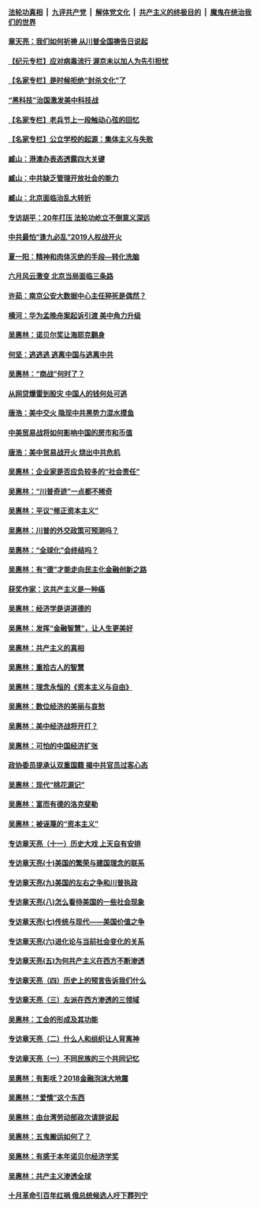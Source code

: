 ####  [法轮功真相](../../../../basic/blob/master/README.md?t=07011801) &nbsp;|&nbsp; [九评共产党](../../../../9ping.md/blob/master/README.md?t=07011801) &nbsp;|&nbsp; [解体党文化](../../../../jtdwh.md/blob/master/README.md?t=07011801)  &nbsp;|&nbsp; [共产主义的终极目的](../../../../gczydzjmd.md/blob/master/README.md?t=07011801) &nbsp;|&nbsp; [魔鬼在统治我们的世界](../../../../mgztzwmdsj.md/blob/master/README.md?t=07011801) 

#### [章天亮：我们如何祈祷 从川普全国祷告日说起](../pages/nsc423/n11944627.md?t=07011801) 

#### [【纪元专栏】应对病毒流行 渥京未以加人为先引担忧](../pages/nsc423/n11875714.md?t=07011801) 

#### [【名家专栏】是时候拒绝“封杀文化”了](../pages/nsc423/n11814093.md?t=07011801) 

#### [“黑科技”治国激发美中科技战](../pages/nsc423/n11638056.md?t=07011801) 

#### [【名家专栏】老兵节上一段触动心弦的回忆](../pages/nsc423/n11646016.md?t=07011801) 

#### [【名家专栏】公立学校的起源：集体主义与失败](../pages/nsc423/n11601833.md?t=07011801) 

#### [臧山：港澳办表态透露四大关键](../pages/nsc423/n11421628.md?t=07011801) 

#### [臧山：中共缺乏管理开放社会的能力](../pages/nsc423/n11407457.md?t=07011801) 

#### [臧山：北京面临治乱大转折](../pages/nsc423/n11406895.md?t=07011801) 

#### [专访胡平：20年打压 法轮功屹立不倒意义深远](../pages/nsc423/n11398800.md?t=07011801) 

#### [中共最怕“逢九必乱”2019人权战开火](../pages/nsc423/n11385248.md?t=07011801) 

#### [夏一阳：精神和肉体灭绝的手段—转化洗脑](../pages/nsc423/n11368250.md?t=07011801) 

#### [六月风云激变 北京当局面临三条路](../pages/nsc423/n11313668.md?t=07011801) 

#### [许茹：南京公安大数据中心主任猝死是偶然？](../pages/nsc423/n11064744.md?t=07011801) 

#### [横河：华为孟晚舟案起诉引渡 美中角力升级](../pages/nsc423/n11027230.md?t=07011801) 

#### [吴惠林：诺贝尔奖让海耶克翻身](../pages/nsc423/n10890049.md?t=07011801) 

#### [何坚：逃逃逃 逃离中国与逃离中共](../pages/nsc423/n10592891.md?t=07011801) 

#### [吴惠林：“商战”何时了？](../pages/nsc423/n10573558.md?t=07011801) 

#### [从网贷爆雷到股灾 中国人的钱何处可逃](../pages/nsc423/n10572800.md?t=07011801) 

#### [唐浩：美中交火 隐现中共黑势力混水摸鱼](../pages/nsc423/n10544040.md?t=07011801) 

#### [中美贸易战将如何影响中国的房市和币值](../pages/nsc423/n10543697.md?t=07011801) 

#### [唐浩：美中贸易战开火 烧出中共危机](../pages/nsc423/n10540126.md?t=07011801) 

#### [吴惠林：企业家是否应负较多的“社会责任”](../pages/nsc423/n10535022.md?t=07011801) 

#### [吴惠林：“川普奇迹”一点都不稀奇](../pages/nsc423/n10512808.md?t=07011801) 

#### [吴惠林：平议“修正资本主义”](../pages/nsc423/n10495724.md?t=07011801) 

#### [吴惠林：川普的外交政策可预测吗？](../pages/nsc423/n10462387.md?t=07011801) 

#### [吴惠林：“全球化”会终结吗？](../pages/nsc423/n10452838.md?t=07011801) 

#### [吴惠林：有“德”才能走向民主化金融创新之路](../pages/nsc423/n10432292.md?t=07011801) 

#### [获奖作家：这共产主义是一种癌](../pages/nsc423/n10431541.md?t=07011801) 

#### [吴惠林：经济学是讲道德的](../pages/nsc423/n10398014.md?t=07011801) 

#### [吴惠林：发挥“金融智慧”，让人生更美好](../pages/nsc423/n10375019.md?t=07011801) 

#### [吴惠林：共产主义的真相](../pages/nsc423/n10351394.md?t=07011801) 

#### [吴惠林：重拾古人的智慧](../pages/nsc423/n10337691.md?t=07011801) 

#### [吴惠林：理念永恒的《资本主义与自由》](../pages/nsc423/n10316274.md?t=07011801) 

#### [吴惠林：数位经济的美丽与哀愁](../pages/nsc423/n10292946.md?t=07011801) 

#### [吴惠林：美中经济战将开打？](../pages/nsc423/n10258825.md?t=07011801) 

#### [吴惠林：可怕的中国经济扩张](../pages/nsc423/n10219147.md?t=07011801) 

#### [政协委员提承认双重国籍 揭中共官员过客心态](../pages/nsc423/n10208809.md?t=07011801) 

#### [吴惠林：现代“桃花源记”](../pages/nsc423/n10185234.md?t=07011801) 

#### [吴惠林：富而有德的洛克斐勒](../pages/nsc423/n10142264.md?t=07011801) 

#### [吴惠林：被诬蔑的“资本主义”](../pages/nsc423/n10124816.md?t=07011801) 

#### [专访章天亮（十一）历史大戏 上天自有安排](../pages/nsc423/n10094905.md?t=07011801) 

#### [专访章天亮(十)美国的繁荣与建国理念的联系](../pages/nsc423/n10094899.md?t=07011801) 

#### [专访章天亮(九)美国的左右之争和川普执政](../pages/nsc423/n10094889.md?t=07011801) 

#### [专访章天亮(八)怎么看待美国的一些社会现象](../pages/nsc423/n10094857.md?t=07011801) 

#### [专访章天亮(七)传统与现代——美国价值之争](../pages/nsc423/n10093140.md?t=07011801) 

#### [专访章天亮(六)进化论与当前社会变化的关系](../pages/nsc423/n10092036.md?t=07011801) 

#### [专访章天亮(五)为何共产主义在西方不断渗透](../pages/nsc423/n10083620.md?t=07011801) 

#### [专访章天亮（四）历史上的预言告诉我们什么](../pages/nsc423/n10083606.md?t=07011801) 

#### [专访章天亮（三）左派在西方渗透的三领域](../pages/nsc423/n10081115.md?t=07011801) 

#### [吴惠林：工会的形成及其功能](../pages/nsc423/n10080633.md?t=07011801) 

#### [专访章天亮（二）什么人和组织让人背离神](../pages/nsc423/n10076637.md?t=07011801) 

#### [专访章天亮（一）不同民族的三个共同记忆](../pages/nsc423/n10074188.md?t=07011801) 

#### [吴惠林：有影呒？2018金融泡沫大地震](../pages/nsc423/n10040534.md?t=07011801) 

#### [吴惠林：“爱情”这个东西](../pages/nsc423/n10019423.md?t=07011801) 

#### [吴惠林：由台湾劳动部政次请辞说起](../pages/nsc423/n9979679.md?t=07011801) 

#### [吴惠林：五鬼搬运如何了？](../pages/nsc423/n9925338.md?t=07011801) 

#### [吴惠林：有感于本年诺贝尔经济学奖](../pages/nsc423/n9871883.md?t=07011801) 

#### [吴惠林：共产主义渗透全球](../pages/nsc423/n9812748.md?t=07011801) 

#### [十月革命引百年红祸 俄总统候选人吁下葬列宁](../pages/nsc423/n9810182.md?t=07011801) 


